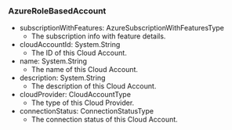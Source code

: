 ### AzureRoleBasedAccount
- subscriptionWithFeatures: AzureSubscriptionWithFeaturesType
  - The subscription info with feature details.
- cloudAccountId: System.String
  - The ID of this Cloud Account.
- name: System.String
  - The name of this Cloud Account.
- description: System.String
  - The description of this Cloud Account.
- cloudProvider: CloudAccountType
  - The type of this Cloud Provider.
- connectionStatus: ConnectionStatusType
  - The connection status of this Cloud Account.
